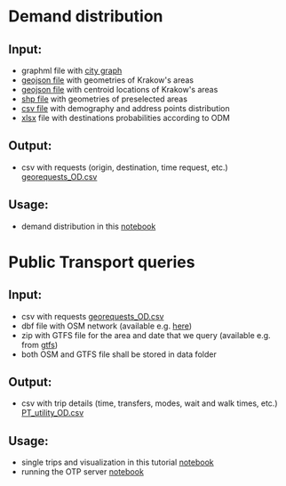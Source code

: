 # Demand distribution
## Input:
* graphml file with [city graph](https://github.com/OlhaShulikaUJ/SUM_project/blob/main/PT/data/Krakow.graphml)
* [geojson file](https://github.com/OlhaShulikaUJ/SUM_project/blob/main/PT/data/krk.geojson) with geometries of Krakow's areas
* [geojson file](https://github.com/OlhaShulikaUJ/SUM_project/blob/main/PT/data/krk_centroid.geojson) with centroid locations of Krakow's areas
* [shp file](https://github.com/OlhaShulikaUJ/SUM_project/blob/main/PT/data/Obszary_SUM.shp) with geometries of preselected areas
* [csv file](https://github.com/OlhaShulikaUJ/SUM_project/blob/main/PT/data/demografia_KRK.csv) with demography and address points distribution 
* [xlsx](https://github.com/OlhaShulikaUJ/SUM_project/blob/main/PT/data/Krakow_model_OD_matrices.xlsx) file with destinations probabilities according to ODM

## Output:
* csv with requests (origin, destination, time request, etc.) [georequests_OD.csv](https://github.com/OlhaShulikaUJ/SUM_project/tree/main/PT/georequests)

## Usage:
* demand distribution in this [notebook](https://github.com/OlhaShulikaUJ/SUM_project/blob/main/PT/demand_distribution.ipynb)

# Public Transport queries
## Input:
* csv  with requests [georequests_OD.csv](https://github.com/OlhaShulikaUJ/SUM_project/blob/main/PT/georequests/georequests_O(area10)_D.csv)
* dbf file with OSM network (available e.g. [here](https://www.interline.io/osm/extracts/))
* zip with GTFS file for the area and date that we query (available e.g. from [gtfs](https://gtfs.ztp.krakow.pl/))
* both OSM and GTFS file shall be stored in data folder

## Output:
* csv with trip details (time, transfers, modes, wait and walk times, etc.) [PT_utility_OD.csv](https://github.com/OlhaShulikaUJ/SUM_project/blob/main/PT/georequests/PT_utility_OD(area10).csv)

## Usage:
* single trips and visualization in this tutorial [notebook](https://github.com/OlhaShulikaUJ/SUM_project/blob/main/PT/PT_KRK_OD.ipynb)
* running the OTP server [notebook](https://github.com/OlhaShulikaUJ/SUM_project/blob/main/PT/SUM_utility.ipynb)
